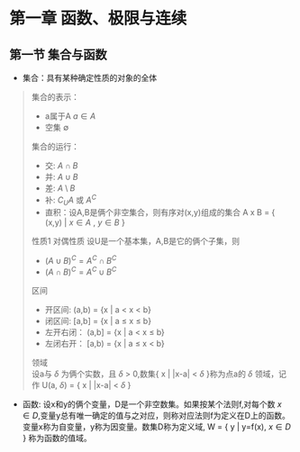 # 第一章 函数、极限与连续
## 第一节 集合与函数
* 集合：具有某种确定性质的对象的全体
> 集合的表示：
> - a属于A $a \in A$    
> - 空集 $\emptyset$
> 
> 集合的运行：
> - 交: $A \cap B$
> - 并: $A \cup B$
> - 差: $A \setminus B$
> - 补: $C_UA$ 或 $A^C$
> - 直积：设A,B是俩个非空集合，则有序对(x,y)组成的集合  A x B = { (x,y) | $x \in A$ , $y \in B$ }  
> 
> 性质1 对偶性质 设U是一个基本集，A,B是它的俩个子集，则
> - $(A \cup B)^C = A^C \cap B^C$
> - $(A \cap B)^C = A^C \cup B^C$
>
> 区间
> - 开区间: (a,b) = {x | a < x < b}
> - 闭区间: [a,b] = {x | a $\leq$ x $\leq$ b}
> - 左开右闭： (a,b] = {x | a < x $\leq$ b}
> - 左闭右开： [a,b) = {x | a $\leq$ x < b}
>
> 领域      
> 设a与 $\delta$ 为俩个实数，且 $\delta$ > 0,数集{ x | |x-a| < $\delta$ }称为点a的 $\delta$ 领域，记作 U(a, $\delta$) = { x | |x-a| < $\delta$ }
> 
* 函数: 设x和y的俩个变量，D是一个非空数集。如果按某个法则f,对每个数 $x \in D$,变量y总有唯一确定的值与之对应，则称对应法则f为定义在D上的函数。变量x称为自变量，y称为因变量。数集D称为定义域, W = { y | y=f(x), $x \in D$ } 称为函数的值域。
